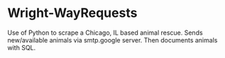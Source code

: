 # Wright-WayRequests
Use of Python to scrape a Chicago, IL based animal rescue. Sends new/available animals via smtp.google server. Then documents animals with SQL.
